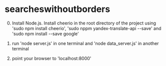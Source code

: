 # searcheswithoutborders

0) Install Node.js. Install cheerio in the root directory of the project using 'sudo npm install cheerio', 'sudo nppm yandex-translate-api --save' and 'sudo npm install --save google'

1) run 'node server.js' in one terminal and 'node data_server.js' in another terminal

2) point your browser to 'localhost:8000'
